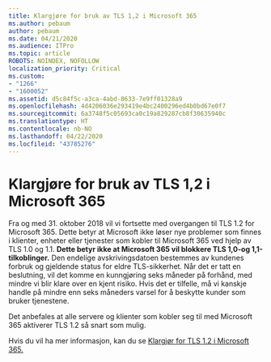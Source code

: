 ```yaml
---
title: Klargjøre for bruk av TLS 1,2 i Microsoft 365
ms.author: pebaum
author: pebaum
ms.date: 04/21/2020
ms.audience: ITPro
ms.topic: article
ROBOTS: NOINDEX, NOFOLLOW
localization_priority: Critical
ms.custom:
- "1266"
- "1600052"
ms.assetid: d5c84f5c-a3ca-4abd-8633-7e9ff01328a9
ms.openlocfilehash: 4d4206036e293419e4bc2400296ed4b0bd67e0f7
ms.sourcegitcommit: 6a3748f5c05693ca0c19a829287cb8f30635940c
ms.translationtype: HT
ms.contentlocale: nb-NO
ms.lasthandoff: 04/22/2020
ms.locfileid: "43785276"
---
```

# <a name="prepare-for-use-of-tls-12-in-microsoft-365"></a>Klargjøre for bruk av TLS 1,2 i Microsoft 365

Fra og med 31. oktober 2018 vil vi fortsette med overgangen til TLS 1.2 for Microsoft 365. Dette betyr at Microsoft ikke løser nye problemer som finnes i klienter, enheter eller tjenester som kobler til Microsoft 365 ved hjelp av TLS 1.0 og 1.1. **Dette betyr ikke at Microsoft 365 vil blokkere TLS 1,0-og 1,1-tilkoblinger.** Den endelige avskrivingsdatoen bestemmes av kundenes forbruk og gjeldende status for eldre TLS-sikkerhet. Når det er tatt en beslutning, vil det komme en kunngjøring seks måneder på forhånd, med mindre vi blir klare over en kjent risiko. Hvis det er tilfelle, må vi kanskje handle på mindre enn seks måneders varsel for å beskytte kunder som bruker tjenestene.
  
Det anbefales at alle servere og klienter som kobler seg til med Microsoft 365 aktiverer TLS 1.2 så snart som mulig.
  
Hvis du vil ha mer informasjon, kan du se [Klargjør for TLS 1.2 i Microsoft 365.](https://support.microsoft.com/help/4057306/preparing-for-tls-1-2-in-office-365)
  